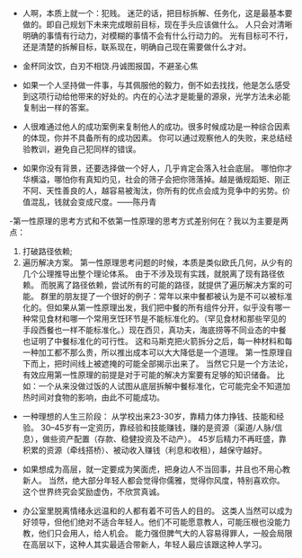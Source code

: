 - 人啊，本质上就一个：犯贱。 迷茫的话，把目标拆解、任务化，这是最基本要做的。即自己规划下未来完成眼前目标，现在手头应该做什么。 人只会对清晰明确的事情有行动力，对模糊的事情不会有什么行动力的。 光有目标可不行，还是清楚的拆解目标，联系现在，明确自己现在需要做什么才对。

- 金杯同汝饮，白刃不相饶.丹诚图报国，不避圣心焦

-  如果一个人坚持做一件事，与其佩服他的毅力，倒不如去找找，他是怎么感受到这项行动给他带来的好处的。内在的心法才是能量的源泉，光学方法未必能复制出一样的答案。

- 人很难通过他人的成功案例来复制他人的成功。很多时候成功是一种综合因素的体现，你并不具备所有的成功因素。
  你可以通过观察他人的失败，来总结经验教训，避免自己犯同样的错误。
  
- 如果你没有背景，还要选择做一个好人，几乎肯定会落入社会底层。
	哪怕你才华横溢，哪怕你有真知灼见，社会的筛子会把你筛落掉。越是循规蹈矩、刚正不阿、天性善良的人，越容易被淘汰，你所有的优点会成为竞争中的劣势。价值混乱，钱就会变成尺度。——陈丹青

 -第一性原理的思考方式和不依第一性原理的思考方式差别何在？我以为主要是两点：
1. 打破路径依赖;
2. 遍历解决方案。
  第一性原理思考问题的时候，本质是类似欧氏几何，从少有的几个公理推导出整个理论体系。
  由于不涉及现有实践，就脱离了现有路径依赖。
  而脱离了路径依赖，尝试所有的可能的路径，就提供了遍历解决方案的可能。
  群里的朋友提了一个很好的例子：常年以来中餐都被认为是不可以被标准化的。但如果从第一性原理出发，我们把中餐的所有组件分开，似乎没有哪一种常见食材和哪一个常用烹饪环节是不能标准化的。（罕见食材和那些罕见的手段西餐也一样不能标准化。）现在西贝，真功夫，海底捞等不同业态的中餐也证明了中餐标准化的可行性。
  这和马斯克把火箭拆分之后，每一种材料和每一种加工都不那么贵，所以推出成本可以大大降低是一个道理。
  第一性原理自下而上，把时间线上被遮掩的可能全部揭示出来了。
  当然它只是一个方法论，有效应用第一性原理的前提是对于可能的解决方案要有足够的知识储备。
  比如：一个从来没做过饭的人试图从底层拆解中餐标准化，它可能完全不知道加热时间对食物的影响，由此不可能成功。

- 一种理想的人生三阶段： 
  从学校出来23-30岁，靠精力体力挣钱、技能和经验。 
  30–45岁有一定资历，靠经验和技能赚钱，赚的是资源（渠道/人脉/信息），做些资产配置（存款、稳健投资及不动产）。 
  45岁后精力不再旺盛，靠积累的资源（牵线搭桥）、被动收入赚钱（利息和收租），越保守越好。
  
- 如果想成为高层，就一定要成为笑面虎，把身边人不当回事，并且也不用心教新人。 当然，绝大部分年轻人都会觉得你儒雅，觉得你风度，特别喜欢你。 这个世界终究会奖励虚伪，不欣赏真诚。

- 办公室里脱离情绪永远温和的人都有着不可告人的目的。 
	这类人当然可以成为好领导，但他们绝对不适合年轻人。他们不可能愿意教人，可能压根也没能力教，他们只会用人，给人机会。 
	能力强但脾气大的人容易得罪人，一般会局限在高层以下，这种人其实最适合带新人，年轻人最应该跟这种人学习。